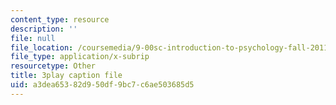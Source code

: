 ```yaml
---
content_type: resource
description: ''
file: null
file_location: /coursemedia/9-00sc-introduction-to-psychology-fall-2011/a3dea65382d950df9bc7c6ae503685d5_t73rjeOj0eY.vtt
file_type: application/x-subrip
resourcetype: Other
title: 3play caption file
uid: a3dea653-82d9-50df-9bc7-c6ae503685d5
---
```

